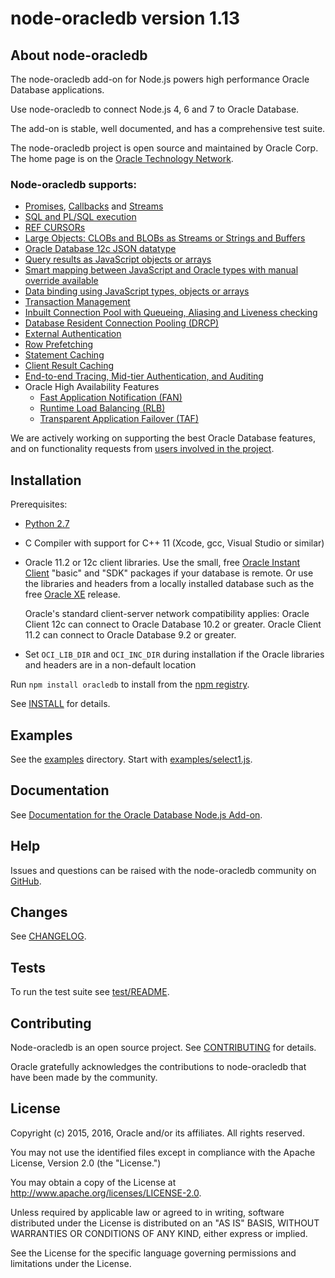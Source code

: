 # node-oracledb version 1.13

## <a name="about"></a> About node-oracledb

The node-oracledb add-on for Node.js powers high performance Oracle
Database applications.

Use node-oracledb to connect Node.js 4, 6 and 7 to Oracle Database.

The add-on is stable, well documented, and has a comprehensive test suite.

The node-oracledb project is open source and maintained by Oracle Corp.  The home page is on the
[Oracle Technology Network](http://www.oracle.com/technetwork/database/database-technologies/scripting-languages/node_js/).

### Node-oracledb supports:

- [Promises](https://github.com/oracle/node-oracledb/blob/master/doc/api.md#promiseoverview), [Callbacks](https://github.com/oracle/node-oracledb/blob/master/doc/api.md#intro) and [Streams](https://github.com/oracle/node-oracledb/blob/master/doc/api.md#querystream)
- [SQL and PL/SQL execution](https://github.com/oracle/node-oracledb/blob/master/doc/api.md#sqlexecution)
- [REF CURSORs](https://github.com/oracle/node-oracledb/blob/master/doc/api.md#refcursors)
- [Large Objects: CLOBs and BLOBs as Streams or Strings and Buffers](https://github.com/oracle/node-oracledb/blob/master/doc/api.md#lobhandling)
- [Oracle Database 12c JSON datatype](https://github.com/oracle/node-oracledb/blob/master/doc/api.md#jsondatatype)
- [Query results as JavaScript objects or arrays](https://github.com/oracle/node-oracledb/blob/master/doc/api.md#queryoutputformats)
- [Smart mapping between JavaScript and Oracle types with manual override available](https://github.com/oracle/node-oracledb/blob/master/doc/api.md#typemap)
- [Data binding using JavaScript types, objects or arrays](https://github.com/oracle/node-oracledb/blob/master/doc/api.md#bind)
- [Transaction Management](https://github.com/oracle/node-oracledb/blob/master/doc/api.md#transactionmgt)
- [Inbuilt Connection Pool with Queueing, Aliasing and Liveness checking](https://github.com/oracle/node-oracledb/blob/master/doc/api.md#connpooling)
- [Database Resident Connection Pooling (DRCP)](https://github.com/oracle/node-oracledb/blob/master/doc/api.md#drcp)
- [External Authentication](https://github.com/oracle/node-oracledb/blob/master/doc/api.md#extauth)
- [Row Prefetching](https://github.com/oracle/node-oracledb/blob/master/doc/api.md#rowprefetching)
- [Statement Caching](https://github.com/oracle/node-oracledb/blob/master/doc/api.md#stmtcache)
- [Client Result Caching](https://docs.oracle.com/database/122/ADFNS/performance-and-scalability.htm#ADFNS464)
- [End-to-end Tracing, Mid-tier Authentication, and Auditing](https://github.com/oracle/node-oracledb/blob/master/doc/api.md#endtoend)
- Oracle High Availability Features
  - [Fast Application Notification (FAN)](https://docs.oracle.com/database/122/ADFNS/high-availability.htm#ADFNS538)
  - [Runtime Load Balancing (RLB)](https://docs.oracle.com/database/122/ADFNS/connection_strategies.htm#ADFNS515)
  - [Transparent Application Failover (TAF)](https://docs.oracle.com/database/122/ADFNS/high-availability.htm#ADFNS-GUID-96599425-9BDA-483C-9BA2-4A4D13013A37)

We are actively working on supporting the best Oracle Database
features, and on functionality requests from
[users involved in the project](https://github.com/oracle/node-oracledb/issues).

## <a name="installation"></a> Installation

Prerequisites:

- [Python 2.7](https://www.python.org/downloads/)
- C Compiler with support for C++ 11 (Xcode, gcc, Visual Studio or similar)
- Oracle 11.2 or 12c client libraries.  Use the small, free [Oracle Instant Client](http://www.oracle.com/technetwork/database/features/instant-client/index-100365.html) "basic" and "SDK" packages if your database is remote.  Or use the libraries and headers from a locally installed database such as the free [Oracle XE](http://www.oracle.com/technetwork/database/database-technologies/express-edition/overview/index.html) release.

  Oracle's standard client-server network compatibility applies: Oracle Client 12c can connect to Oracle Database 10.2 or greater. Oracle Client 11.2 can connect to Oracle Database 9.2 or greater.
- Set `OCI_LIB_DIR` and `OCI_INC_DIR` during installation if the Oracle libraries and headers are in a non-default location

Run `npm install oracledb` to install from the [npm registry](https://www.npmjs.com/package/oracledb).

See [INSTALL](https://github.com/oracle/node-oracledb/tree/master/INSTALL.md) for details.

## <a name="examples"></a> Examples

See the
[examples](https://github.com/oracle/node-oracledb/tree/master/examples) directory.
Start
with
[examples/select1.js](https://github.com/oracle/node-oracledb/blob/master/examples/select1.js#L35).

## <a name="doc"></a> Documentation

See [Documentation for the Oracle Database Node.js Add-on](https://github.com/oracle/node-oracledb/tree/master/doc/api.md).

## <a name="help"></a> Help

Issues and questions can be raised with the node-oracledb community on [GitHub](https://github.com/oracle/node-oracledb/issues).

## <a name="changes"></a> Changes

See [CHANGELOG](https://github.com/oracle/node-oracledb/tree/master/CHANGELOG.md).

## <a name="testing"></a> Tests

To run the test suite see [test/README](https://github.com/oracle/node-oracledb/tree/master/test/README.md).

## <a name="contrib"></a> Contributing

Node-oracledb is an open source project. See
[CONTRIBUTING](https://github.com/oracle/node-oracledb/tree/master/CONTRIBUTING.md)
for details.

Oracle gratefully acknowledges the contributions to node-oracledb that have been made by the community.

## <a name="license"></a> License

Copyright (c) 2015, 2016, Oracle and/or its affiliates. All rights reserved.

You may not use the identified files except in compliance with the Apache
License, Version 2.0 (the "License.")

You may obtain a copy of the License at
http://www.apache.org/licenses/LICENSE-2.0.

Unless required by applicable law or agreed to in writing, software
distributed under the License is distributed on an "AS IS" BASIS, WITHOUT
WARRANTIES OR CONDITIONS OF ANY KIND, either express or implied.

See the License for the specific language governing permissions and
limitations under the License.
